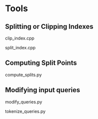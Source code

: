 Tools
=====

Splitting or Clipping Indexes
-----------------------------
clip_index.cpp  

split_index.cpp


Computing Split Points
----------------------

compute_splits.py  

Modifying input queries
------------------------

modify_queries.py

tokenize_queries.py
